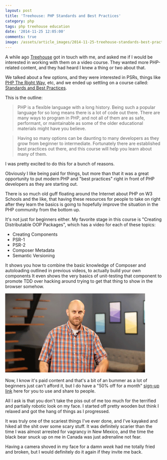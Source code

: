 ```yaml
---
layout: post
title: 'Treehouse: PHP Standards and Best Practices'
category: php
tags: php treehouse education
date: '2014-11-25 12:05:00'
comments: true
image: /assets/article_images/2014-11-25-treehouse-standards-best-practices/camera.jpg
---
```


A while ago [Treehouse] got in touch with me, and asked me if I would be interested in working with them on a video course. They wanted more PHP-related content, and they had heard I knew a thing or two about that.

We talked about a few options, and they were interested in PSRs, things like [PHP The Right Way], etc, and we ended up settling on a course called: [Standards and Best Practices].

This is the outline:

> PHP is a flexible language with a long history. Being such a popular language for so long means there is a lot of code out there. There are many ways to program in PHP, and not all of them are as safe, performant, or maintainable as some of the older educational materials might have you believe.

> Having so many options can be daunting to many developers as they grow from beginner to intermediate. Fortunately there are established best practices out there, and this course will help you learn about many of them.

I was pretty excited to do this for a bunch of reasons. 

Obviously I like being paid for things, but more than that it was a great opportunity to put modern PHP and "best practices" right in front of PHP developers as they are starting out. 

There is so much old guff floating around the Internet about PHP on W3 Schools and the like, that having these resources for people to take on right after they learn the basics is going to hopefully improve the situation in the PHP community from the bottom up.

It's not just for beginners either. My favorite stage in this course is "Creating Distributable OOP Packages", which has a video for each of these topics:

* Creating Components
* PSR-1
* PSR-2
* Composer Metadata
* Semantic Versioning

It shows you how to combine the basic knowledge of Composer and autoloading outlined in previous videos, to actually build your own components It even shows the very basics of unit-testing that component to promote TDD over hacking around trying to get that thing to show in the browser somehow. 

![Somebody else will expanding upon unit-testing a whole lot more in the future.](/assets/article_images/2014-11-25-treehouse-standards-best-practices/grumpy-gives-no-fks.gif)

Now, I know it's paid content and that's a bit of an bummer as a lot of beginners just can't afford it, but I do have a "50% off for a month" [sign-up link] here for you to use and share to people. 

All I ask is that you don't take the piss out of me too much for the terrified and partially robotic look on my face. I started off pretty wooden but think I relaxed and got the hang of things as I progressed.

It was truly one of the scariest things I've ever done, and I've kayaked and hiked all the shit over some scary stuff. It was definitely scarier than the time I was almost arrested for vagrancy in New Mexico, and the time the black bear snuck up on me in Canada was just adrenaline not fear.

Having a camera shoved in my face for a damn _week_ had me totally fried and broken, but I would definitely do it again if they invite me back.

[PHP The Right Way]: http://www.phptherightway.com/
[Standards and Best Practices]: http://teamtreehouse.com/library/standards-and-best-practices
[Treehouse]: http://teamtreehouse.com/
[sign-up link]: https://teamtreehouse.com/signup_code/PhilSturgeon50
